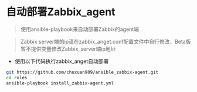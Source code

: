 # 自动部署Zabbix_agent
> 使用ansible-playbook来自动部署Zabbix的agent端

> Zabbix server端的ip请在zabbix_anget.conf配置文件中自行修改，Beta版暂不提供变量修改Zabbix_server端ip地址

- 使用以下代码执行zabbix_anget自动部署

```bash
git https://github.com/chuxuan909/ansible_zabbix-agent.git
cd roles
ansible-playbook install_zabbix-agent.yml
```

